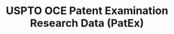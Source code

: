 ---
layout: default
bigquery: https://console.cloud.google.com/bigquery?p=patents-public-data&d=uspto_oce_pair&page=dataset
citation: 'Graham, S. Marco, A., and Miller, A. (2015). “The USPTO Patent Examination
  Research Dataset: A Window on the Process of Patent Examination.”'
contributors: Graham, S. Marco, A., Miller, A.
cost: None
description: The latest version of PatEx (referred to below as the 2020 release) contains
  detailed information on nearly 11.9 million publicly-viewable provisional and non-provisional
  patent applications to the USPTO and over 4.6 million Patent Cooperation Treaty
  (PCT) applications. It is based on data that OCE downloaded from the Patent Examination
  Data System (PEDS) in April, 2021. The PEDS data are sourced from Public PAIR. The
  first time that OCE used PEDS as the basis of PatEx was for the 2019 release. We
  took the PEDS data and organized it into the familiar PatEx data files, which are
  based on the organization of the Public PAIR portal. The data files include information
  on each application’s characteristics, prosecution history, continuation history,
  claims of foreign priority, patent term adjustment history, publication history,
  and correspondence address information.
documentation: 'For the 2019 and later releases, new technical documentation is available
  https://www.uspto.gov/sites/default/files/documents/PatEx-2019-Technical-Doc.pdf


  A document describing the 2014-2017 data sets is available and can be cited as:
  Graham, Stuart J.H. and Marco, Alan C. and Miller, Richard, The USPTO Patent Examination
  Research Dataset: A Window on the Process of Patent Examination (November 30, 2015).
  Available at SSRN: https://ssrn.com/abstract=2702637.'
last_edit: Mon, 04 Apr 2022 19:06:22 GMT
location: https://www.uspto.gov/ip-policy/economic-research/research-datasets/patent-examination-research-dataset-public-pair
maintained_by: EconomicsData@uspto.gov
related_publications: https://ssrn.com/abstract=29956744, https://ssrn.com/abstract=2702637
schema_fields: '[''correspondence_city'', ''inventor_name_middle'', ''appl_status_date'',
  ''filing_date'', ''earliest_pgpub_number'', ''parent_country_code'', ''examiner_name_last'',
  ''file_location_date'', ''inventor_country_name'', ''correspondence_street_line_2'',
  ''status_code'', ''examiner_name_first'', ''aia_first_to_file'', ''application_number'',
  ''examiner_id'', ''sequence_number'', ''foreign_parent_date'', ''correspondence_country_code'',
  ''event_code'', ''appl_status_code'', ''correspondence_name_line_1'', ''earliest_pgpub_date'',
  ''invention_title'', ''inventor_rank'', ''examiner_art_unit'', ''examiner_name_middle'',
  ''wipo_pub_number'', ''inventor_name_last'', ''correspondence_country_name'', ''application_number_pair'',
  ''abandon_date'', ''status_description'', ''child_filing_date'', ''event_description'',
  ''correspondence_postal_code'', ''atty_docket_number'', ''recorded_date'', ''correspondence_name_line_2'',
  ''inventor_address_type'', ''application_type'', ''inventor_name_first'', ''patent_number'',
  ''parent_filing_date'', ''disposal_type'', ''inventor_region_code'', ''child_application_number'',
  ''continuation_type'', ''confirm_number'', ''correspondence_street_line_1'', ''small_entity_indicator'',
  ''uspc_class'', ''uspc_subclass'', ''customer_number'', ''file_location'', ''correspondence_region_code'',
  ''correspondence_region_name'', ''invention_subject_matter'', ''foreign_parent_id'',
  ''wipo_pub_date'', ''inventor_country_code'', ''parent_country'', ''patent_issue_date'',
  ''parent_application_number'']'
shortname: patex
tags:
- patents
- legal
- history
terms_of_use: 'USPTO’s online databases are not designed or intended to be a source
  for bulk downloads of USPTO data when accessed through the website’s interfaces.
  Individuals, companies, IP addresses, or blocks of IP addresses who, in effect,
  deny or decrease service by generating unusually high numbers of database accesses
  (searches, pages, or hits), whether generated manually or in an automated fashion,
  may be denied access to USPTO servers without notice.


  Bulk data products may be separately obtained from the USPTO, either for free or
  at the cost of dissemination. For details, see information on Electronic Bulk Data
  Products: https://www.uspto.gov/learning-and-resources/electronic-bulk-data-products'
title: USPTO OCE Patent Examination Research Data (PatEx)
uuid: 4342caa7-23af-420c-b2f6-6088f133df6a
---